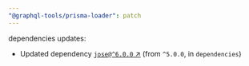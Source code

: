 ```yaml
---
"@graphql-tools/prisma-loader": patch
---
```

dependencies updates:
  - Updated dependency [`jose@^6.0.0` ↗︎](https://www.npmjs.com/package/jose/v/6.0.0) (from `^5.0.0`, in `dependencies`)
